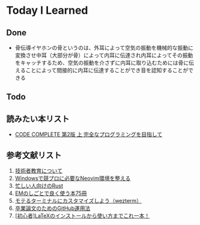 # Today I Learned

## Done
- 骨伝導イヤホンの骨というのは、外耳によって空気の振動を機械的な振動に変換させ中耳（大部分が骨）によって内耳に伝達され内耳によってその振動をキャッチするため、空気の振動を介さずに内耳に取り込むためには骨に伝えることによって間接的に内耳に伝達することができ音を認知することができる

## Todo

## 読みたい本リスト
- [CODE COMPLETE 第2版 上 完全なプログラミングを目指して](https://amzn.asia/d/cmpAD8c)

## 参考文献リスト
1. [技術者教育について](https://blog.satotaichi.info/training_for_software_engineers/)
2. [Windowsで競プロに必要なNeovim環境を整える](https://qiita.com/KowerKoint/items/89d1952b54dec57a1a07)
3. [忙しい人向けのRust](https://zenn.dev/k_azuma/articles/c43044820017e4)
4. [EMのしごとで良く使う本75冊](https://daiksy.hatenablog.jp/entry/2024/12/13/091101)
5. [モテるターミナルにカスタマイズしよう（wezterm）](https://zenn.dev/mozumasu/articles/mozumasu-wezterm-customization)
6. [卒業論文のためのGitHub運用法](https://cysec.ise.ritsumei.ac.jp/2024/01/08/thesis-git-repository/)
7. [[初心者]LaTeXのインストールから使い方までこれ一本！](https://qiita.com/alpaca-honke/items/f30a2d04eedaa3c36a21)
